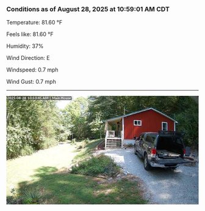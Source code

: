 ### Conditions as of August 28, 2025 at 10:59:01 AM CDT 

Temperature: 81.60 &deg;F

Feels like: 81.60 &deg;F

Humidity: 37%

Wind Direction: E

Windspeed: 0.7 mph

Wind Gust: 0.7 mph

---

<img src="./images/latest.jpeg"/>

